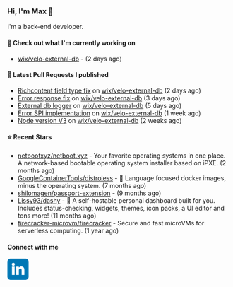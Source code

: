 ### Hi, I'm Max 👋

I'm a back-end developer.

#### 👷 Check out what I'm currently working on

- [wix/velo-external-db](https://github.com/wix/velo-external-db) -  (2 days ago)

#### 🔨 Latest Pull Requests I published

- [Richcontent field type fix](https://github.com/wix/velo-external-db/pull/498) on [wix/velo-external-db](https://github.com/wix/velo-external-db) (2 days ago)
- [Error response fix](https://github.com/wix/velo-external-db/pull/497) on [wix/velo-external-db](https://github.com/wix/velo-external-db) (3 days ago)
- [External db logger](https://github.com/wix/velo-external-db/pull/496) on [wix/velo-external-db](https://github.com/wix/velo-external-db) (5 days ago)
- [Error SPI implementation](https://github.com/wix/velo-external-db/pull/493) on [wix/velo-external-db](https://github.com/wix/velo-external-db) (1 week ago)
- [Node version V3](https://github.com/wix/velo-external-db/pull/491) on [wix/velo-external-db](https://github.com/wix/velo-external-db) (2 weeks ago)

#### ⭐ Recent Stars

- [netbootxyz/netboot.xyz](https://github.com/netbootxyz/netboot.xyz) - Your favorite operating systems in one place.  A network-based bootable operating system installer based on iPXE. (2 months ago)
- [GoogleContainerTools/distroless](https://github.com/GoogleContainerTools/distroless) - 🥑  Language focused docker images, minus the operating system.   (7 months ago)
- [shilomagen/passport-extension](https://github.com/shilomagen/passport-extension) -  (9 months ago)
- [Lissy93/dashy](https://github.com/Lissy93/dashy) - 🚀 A self-hostable personal dashboard built for you. Includes status-checking, widgets, themes, icon packs, a UI editor and tons more! (11 months ago)
- [firecracker-microvm/firecracker](https://github.com/firecracker-microvm/firecracker) - Secure and fast microVMs for serverless computing. (1 year ago)

#### Connect with me

[<img align="left" alt="LinkedIn" width="48px"  src="icons/linkedin.svg" />][linkedin]

[linkedin]: https://www.linkedin.com/in/max-polski/
